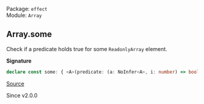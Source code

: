 Package: `effect`<br />
Module: `Array`<br />

## Array.some

Check if a predicate holds true for some `ReadonlyArray` element.

**Signature**

```ts
declare const some: { <A>(predicate: (a: NoInfer<A>, i: number) => boolean): (self: ReadonlyArray<A>) => self is NonEmptyReadonlyArray<A>; <A>(self: ReadonlyArray<A>, predicate: (a: A, i: number) => boolean): self is NonEmptyReadonlyArray<A>; }
```

[Source](https://github.com/Effect-TS/effect/tree/main/packages/effect/src/Array.ts#L2883)

Since v2.0.0